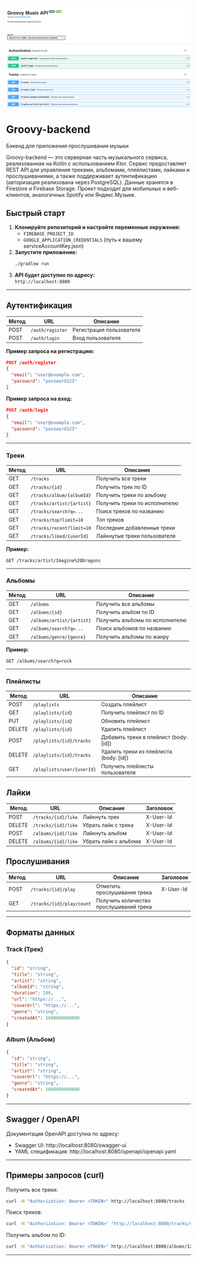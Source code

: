 ![Groovy Backend API](src/main/resources/assets/groovy_photo1.png)

# Groovy-backend

Бэкенд для приложения прослушивания музыки

Groovy-backend — это серверная часть музыкального сервиса, реализованная на Kotlin с использованием Ktor. Сервис предоставляет REST API для управления треками, альбомами, плейлистами, лайками и прослушиваниями, а также поддерживает аутентификацию (авторизация реализована через PostgreSQL). Данные хранятся в Firestore и Firebase Storage. Проект подходит для мобильных и веб-клиентов, аналогичных Spotify или Яндекс.Музыке.

## Быстрый старт

1. **Клонируйте репозиторий и настройте переменные окружения:**
   - `FIREBASE_PROJECT_ID`
   - `GOOGLE_APPLICATION_CREDENTIALS` (путь к вашему serviceAccountKey.json)
2. **Запустите приложение:**
   ```bash
   ./gradlew run
   ```
3. **API будет доступно по адресу:**  
   `http://localhost:8080`

---

## Аутентификация

| Метод | URL              | Описание                |
|-------|------------------|-------------------------|
| POST  | `/auth/register` | Регистрация пользователя|
| POST  | `/auth/login`    | Вход пользователя       |

**Пример запроса на регистрацию:**
```json
POST /auth/register
{
  "email": "user@example.com",
  "password": "password123"
}
```

**Пример запроса на вход:**
```json
POST /auth/login
{
  "email": "user@example.com",
  "password": "password123"
}
```

---

### Треки

| Метод | URL                           | Описание                        |
|-------|-------------------------------|----------------------------------|
| GET   | `/tracks`                     | Получить все треки               |
| GET   | `/tracks/{id}`                | Получить трек по ID              |
| GET   | `/tracks/album/{albumId}`     | Получить треки по альбому        |
| GET   | `/tracks/artist/{artist}`     | Получить треки по исполнителю    |
| GET   | `/tracks/search?q=...`        | Поиск треков по названию         |
| GET   | `/tracks/top?limit=10`        | Топ треков                       |
| GET   | `/tracks/recent?limit=10`     | Последние добавленные треки      |
| GET   | `/tracks/liked/{userId}`      | Лайкнутые треки пользователя     |

**Пример:**
```
GET /tracks/artist/Imagine%20Dragons
```

---

### Альбомы

| Метод | URL                           | Описание                        |
|-------|-------------------------------|----------------------------------|
| GET   | `/albums`                     | Получить все альбомы             |
| GET   | `/albums/{id}`                | Получить альбом по ID            |
| GET   | `/albums/artist/{artist}`     | Получить альбомы по исполнителю  |
| GET   | `/albums/search?q=...`        | Поиск альбомов по названию       |
| GET   | `/albums/genre/{genre}`       | Получить альбомы по жанру        |

**Пример:**
```
GET /albums/search?q=rock
```

---

### Плейлисты

| Метод | URL                              | Описание                                 |
|-------|-----------------------------------|-------------------------------------------|
| POST  | `/playlists`                      | Создать плейлист                          |
| GET   | `/playlists/{id}`                 | Получить плейлист по ID                   |
| PUT   | `/playlists/{id}`                 | Обновить плейлист                         |
| DELETE| `/playlists/{id}`                 | Удалить плейлист                          |
| POST  | `/playlists/{id}/tracks`          | Добавить треки в плейлист (body: [id])    |
| DELETE| `/playlists/{id}/tracks`          | Удалить треки из плейлиста (body: [id])   |
| GET   | `/playlists/user/{userId}`        | Получить плейлисты пользователя           |

## Лайки

| Метод | URL                        | Описание                                 | Заголовок           |
|-------|----------------------------|-------------------------------------------|---------------------|
| POST  | `/tracks/{id}/like`        | Лайкнуть трек                             | X-User-Id           |
| DELETE| `/tracks/{id}/like`        | Убрать лайк с трека                       | X-User-Id           |
| POST  | `/albums/{id}/like`        | Лайкнуть альбом                           | X-User-Id           |
| DELETE| `/albums/{id}/like`        | Убрать лайк с альбома                     | X-User-Id           |

## Прослушивания

| Метод | URL                              | Описание                                 | Заголовок           |
|-------|-----------------------------------|-------------------------------------------|---------------------|
| POST  | `/tracks/{id}/play`               | Отметить прослушивание трека              | X-User-Id           |
| GET   | `/tracks/{id}/play/count`         | Получить количество прослушиваний трека   |                     |

---

## Форматы данных

### Track (Трек)
```json
{
  "id": "string",
  "title": "string",
  "artist": "string",
  "albumId": "string",
  "duration": 180,
  "url": "https://...",
  "coverUrl": "https://...",
  "genre": "string",
  "createdAt": 1680000000000
}
```

### Album (Альбом)
```json
{
  "id": "string",
  "title": "string",
  "artist": "string",
  "coverUrl": "https://...",
  "genre": "string",
  "createdAt": 1680000000000
}
```

---

## Swagger / OpenAPI

Документация OpenAPI доступна по адресу:
- Swagger UI: http://localhost:8080/swagger-ui
- YAML спецификация: http://localhost:8080/openapi/openapi.yaml

---

## Примеры запросов (curl)

Получить все треки:
```bash
curl -H "Authorization: Bearer <TOKEN>" http://localhost:8080/tracks
```

Поиск треков:
```bash
curl -H "Authorization: Bearer <TOKEN>" "http://localhost:8080/tracks/search?q=love"
```

Получить альбом по ID:
```bash
curl -H "Authorization: Bearer <TOKEN>" http://localhost:8080/albums/123
```

---

